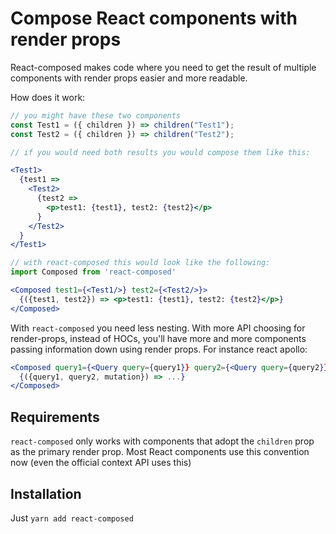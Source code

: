 # Compose React components with render props

React-composed makes code where you need to get the result of multiple components with render props easier and more readable.

How does it work:

```jsx
// you might have these two components
const Test1 = ({ children }) => children("Test1");
const Test2 = ({ children }) => children("Test2");

// if you would need both results you would compose them like this:

<Test1>
  {test1 =>
    <Test2>
      {test2 =>
        <p>test1: {test1}, test2: {test2}</p>
      }
    </Test2>
  }
</Test1>

// with react-composed this would look like the following:
import Composed from 'react-composed'

<Composed test1={<Test1/>} test2={<Test2/>}>
  {({test1, test2}) => <p>test1: {test1}, test2: {test2}</p>}
</Composed>
```

With `react-composed` you need less nesting. With more API choosing for render-props, instead of HOCs, you'll have more and more components passing information down using render props. For instance react apollo:

```jsx
<Composed query1={<Query query={query1}} query2={<Query query={query2}} mutation={<Mutation mutation={mutation}}>
  {({query1, query2, mutation}) => ...}
</Composed>
```

## Requirements

`react-composed` only works with components that adopt the `children` prop as the primary render prop. Most React components use this convention now (even the official context API uses this)

## Installation

Just `yarn add react-composed`

